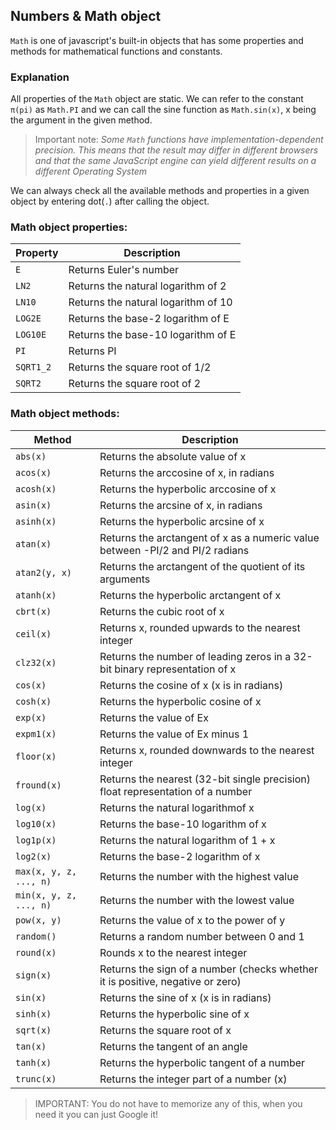 ## Numbers & Math object

`Math` is one of javascript's built-in objects that has some properties and methods for mathematical functions and constants.


### Explanation

All properties of the `Math` object are static. We can refer to the constant `π(pi)` as `Math.PI` and we can call the sine function as `Math.sin(x)`, x being the argument in the given method.

> Important note: _Some `Math` functions have implementation-dependent precision. This means that the result may differ in different browsers and that the same JavaScript engine can yield different results on a different Operating System_

We can always check all the available methods and properties in a given object by entering dot(`.`) after calling the object.

### Math object properties:

| Property  | Description                         |
| --------- | ----------------------------------- |
| `E`       | Returns Euler's number              |
| `LN2`     | Returns the natural logarithm of 2  |
| `LN10`    | Returns the natural logarithm of 10 |
| `LOG2E`   | Returns the base-2 logarithm of E   |
| `LOG10E`  | Returns the base-10 logarithm of E  |
| `PI`      | Returns PI                          |
| `SQRT1_2` | Returns the square root of 1/2      |
| `SQRT2`   | Returns the square root of 2        |

### Math object methods:

| Method                 | Description                                                                    |
| ---------------------- | ------------------------------------------------------------------------------ |
| `abs(x)`               | Returns the absolute value of x                                                |
| `acos(x)`              | Returns the arccosine of x, in radians                                         |
| `acosh(x)`             | Returns the hyperbolic arccosine of x                                          |
| `asin(x)`              | Returns the arcsine of x, in radians                                           |
| `asinh(x)`             | Returns the hyperbolic arcsine of x                                            |
| `atan(x)`              | Returns the arctangent of x as a numeric value between -PI/2 and PI/2 radians  |
| `atan2(y, x)`          | Returns the arctangent of the quotient of its arguments                        |
| `atanh(x)`             | Returns the hyperbolic arctangent of x                                         |
| `cbrt(x)`              | Returns the cubic root of x                                                    |
| `ceil(x)`              | Returns x, rounded upwards to the nearest integer                              |
| `clz32(x)`             | Returns the number of leading zeros in a 32-bit binary representation of x     |
| `cos(x)`               | Returns the cosine of x (x is in radians)                                      |
| `cosh(x)`              | Returns the hyperbolic cosine of x                                             |
| `exp(x)`               | Returns the value of Ex                                                        |
| `expm1(x)`             | Returns the value of Ex minus 1                                                |
| `floor(x)`             | Returns x, rounded downwards to the nearest integer                            |
| `fround(x)`            | Returns the nearest (32-bit single precision) float representation of a number |
| `log(x)`               | Returns the natural logarithmof x                                              |
| `log10(x)`             | Returns the base-10 logarithm of x                                             |
| `log1p(x)`             | Returns the natural logarithm of 1 + x                                         |
| `log2(x)`              | Returns the base-2 logarithm of x                                              |
| `max(x, y, z, ..., n)` | Returns the number with the highest value                                      |
| `min(x, y, z, ..., n)` | Returns the number with the lowest value                                       |
| `pow(x, y)`            | Returns the value of x to the power of y                                       |
| `random()`             | Returns a random number between 0 and 1                                        |
| `round(x)`             | Rounds x to the nearest integer                                                |
| `sign(x)`              | Returns the sign of a number (checks whether it is positive, negative or zero) |
| `sin(x)`               | Returns the sine of x (x is in radians)                                        |
| `sinh(x)`              | Returns the hyperbolic sine of x                                               |
| `sqrt(x)`              | Returns the square root of x                                                   |
| `tan(x)`               | Returns the tangent of an angle                                                |
| `tanh(x)`              | Returns the hyperbolic tangent of a number                                     |
| `trunc(x)`             | Returns the integer part of a number (x)                                       |

> IMPORTANT: You do not have to memorize any of this, when you need it you can just Google it!
